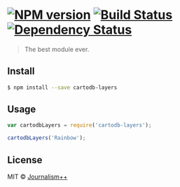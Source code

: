 #  [![NPM version][npm-image]][npm-url] [![Build Status][travis-image]][travis-url] [![Dependency Status][daviddm-image]][daviddm-url]

> The best module ever.


## Install

```sh
$ npm install --save cartodb-layers
```


## Usage

```js
var cartodbLayers = require('cartodb-layers');

cartodbLayers('Rainbow');
```


## License

MIT © [Journalism++](http://jplusplus.org)


[npm-image]: https://badge.fury.io/js/cartodb-layers.svg
[npm-url]: https://npmjs.org/package/cartodb-layers
[travis-image]: https://travis-ci.org/jplusplus/cartodb-layers.svg?branch=master
[travis-url]: https://travis-ci.org/jplusplus/cartodb-layers
[daviddm-image]: https://david-dm.org/jplusplus/cartodb-layers.svg?theme=shields.io
[daviddm-url]: https://david-dm.org/jplusplus/cartodb-layers
